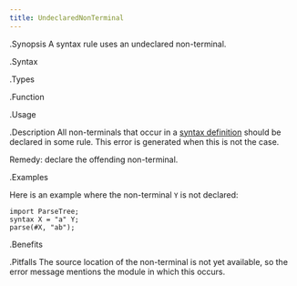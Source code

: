 ```yaml
---
title: UndeclaredNonTerminal
---
```


.Synopsis
A syntax rule uses an undeclared non-terminal.

.Syntax

.Types

.Function
       
.Usage

.Description
All non-terminals that occur in a [syntax definition]((Rascal:Declarations-SyntaxDefinition))
should be declared in some rule.
This error is generated when this is not the case.

Remedy: declare the offending non-terminal.

.Examples

Here is an example where the non-terminal `Y` is not declared:
```rascal-shell,error
import ParseTree;
syntax X = "a" Y;
parse(#X, "ab");
```

.Benefits

.Pitfalls
The source location of the non-terminal is not yet available, so the error message mentions the module in which this occurs.

